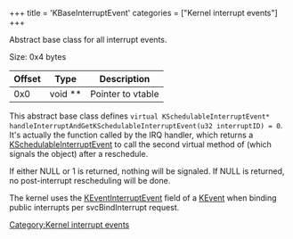 +++
title = 'KBaseInterruptEvent'
categories = ["Kernel interrupt events"]
+++

Abstract base class for all interrupt events.

Size: 0x4 bytes

| Offset | Type      | Description       |
|--------|-----------|-------------------|
| 0x0    | void \*\* | Pointer to vtable |

This abstract base class defines
`virtual KSchedulableInterruptEvent* handleInterruptAndGetKSchedulableInterruptEvent(u32 interruptID) = 0`.
It's actually the function called by the IRQ handler, which returns a
[KSchedulableInterruptEvent](KSchedulableInterruptEvent "wikilink") to
call the second virtual method of (which signals the object) after a
reschedule.

If either NULL or 1 is returned, nothing will be signaled. If NULL is
returned, no post-interrupt rescheduling will be done.

The kernel uses the
[KEventInterruptEvent](KUserBindableInterruptEvent "wikilink") field of
a [KEvent](KEvent "wikilink") when binding public interrupts per
svcBindInterrupt request.

[Category:Kernel interrupt
events](Category:Kernel_interrupt_events "wikilink")